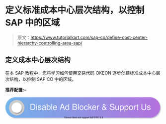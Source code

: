 # 定义标准成本中心层次结构，以控制 SAP 中的区域

> 原文：<https://www.tutorialkart.com/sap-co/define-cost-center-hierarchy-controlling-area-sap/>

## 定义成本中心层次结构

在本 SAP 教程中，您将学习如何使用交易代码 OKEON 逐步创建标准成本中心层次结构，以控制 SAP CO 中的区域。

**推荐配置:–**

[![](img/925da31b32d6bc3827932f6c8afb11bb.png)](https://www.tutorialkart.com/)